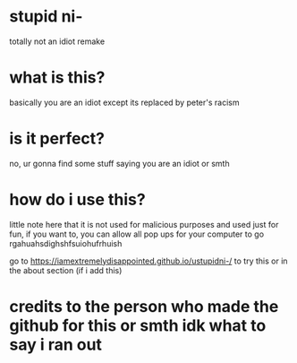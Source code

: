 # stupid ni-
totally not an idiot remake
# what is this?
basically you are an idiot except its replaced by peter's racism
# is it perfect?
no, ur gonna find some stuff saying you are an idiot or smth
# how do i use this?
little note here that it is not used for malicious purposes and used just for fun, if you want to, you can allow all pop ups for your computer to go rgahuahsdighshfsuiohufrhuish

go to https://iamextremelydisappointed.github.io/ustupidni-/ to try this or in the about section (if i add this)
# credits to the person who made the github for this or smth idk what to say i ran out
